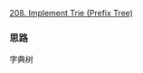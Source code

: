 [208. Implement Trie (Prefix Tree)](https://leetcode.com/problems/implement-trie-prefix-tree/)

### 思路
字典树